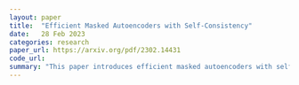 ```yaml
---
layout: paper
title:  "Efficient Masked Autoencoders with Self-Consistency"
date:   28 Feb 2023
categories: research
paper_url: https://arxiv.org/pdf/2302.14431
code_url: 
summary: "This paper introduces efficient masked autoencoders with self-consistency (EMAE) to enhance pre-training efficiency and prediction consistency for masked image modeling (MIM). EMAE divides the image into non-overlapping parts, each subject to a random mask with a uniform mask ratio, to perform parallel MIM tasks and generate predictions. A self-consistency module ensures consistent predictions for overlapping masked patches. EMAE improves data utilization and achieves reliable representations, showing superior results on ImageNet with only 300 pre-training epochs under ViT-Base compared to MAE's 1600 epochs. EMAE also demonstrates top-tier transfer performance in various downstream tasks, such as object detection and semantic segmentation."
---
```



